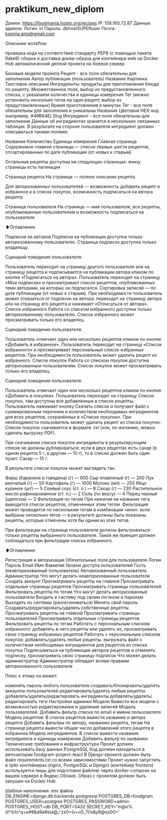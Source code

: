 # praktikum_new_diplom
Домен: https://foodmania.hopto.org/recipes
IP: 158.160.72.87
Данные админа:
Логин: iri
Пароль: dbhostSUPERuser
Почта: kseniia.anis@gmail.com

Описание workflow

проверка кода на соответствие стандарту PEP8 (с помощью пакета flake8)
сборка и доставка докер-образа для контейнера web на Docker Hub
автоматический деплой проекта на боевой сервер

Базовые модели проекта
Рецепт - все поля обязательны для заполнения
Автор публикации (пользователь)
Название
Картинка
Текстовое описание
Ингредиенты: продукты для приготовления блюда по рецепту. Множественное поле, выбор из предустановленного списка, с указанием количества и единицы измерения
Тег (можно установить несколько тегов на один рецепт, выбор из предустановленных)
Время приготовления в минутах
Тег - все поля обязательны для заполнения и уникальны
Название
Цветовой HEX-код (например, #49B64E)
Slug
Ингредиент - все поля обязательны для заполнения
Данные об ингредиентах хранятся в нескольких связанных таблицах. В результате на стороне пользователя ингредиент должен описываться такими полями:

Название
Количество
Единицы измерения
Главная страница
Содержимое главной страницы — список первых шести рецептов, отсортированных по дате публикации (от новых к старым)

Остальные рецепты доступны на следующих страницах: внизу страницы есть пагинация

Страница рецепта
На странице — полное описание рецепта

Для авторизованных пользователей — возможность добавить рецепт в избранное и в список покупок, возможность подписаться на автора рецепта

Страница пользователя
На странице — имя пользователя, все рецепты, опубликованные пользователем и возможность подписаться на пользователя

⬆️Оглавление

Подписка на авторов
Подписка на публикации доступна только авторизованному пользователю. Страница подписок доступна только владельцу.

Сценарий поведения пользователя:

Пользователь переходит на страницу другого пользователя или на страницу рецепта и подписывается на публикации автора кликом по кнопке «Подписаться на автора».
Пользователь переходит на страницу «Мои подписки» и просматривает список рецептов, опубликованных теми авторами, на которых он подписался. Сортировка записей — по дате публикации (от новых к старым).
При необходимости пользователь может отказаться от подписки на автора: переходит на страницу автора или на страницу его рецепта и нажимает «Отписаться от автора».
Список избранного
Работа со списком избранного доступна только авторизованному пользователю. Список избранного может просматривать только его владелец.

Сценарий поведения пользователя:

Пользователь отмечает один или несколько рецептов кликом по кнопке «Добавить в избранное».
Пользователь переходит на страницу «Список избранного» и просматривает персональный список избранных рецептов.
При необходимости пользователь может удалить рецепт из избранного.
Список покупок
Работа со списком покупок доступна авторизованным пользователям. Список покупок может просматривать только его владелец.

Сценарий поведения пользователя:

Пользователь отмечает один или несколько рецептов кликом по кнопке «Добавить в покупки».
Пользователь переходит на страницу Список покупок, там доступны все добавленные в список рецепты. Пользователь нажимает кнопку Скачать список и получает файл с суммированным перечнем и количеством необходимых ингредиентов для всех рецептов, сохранённых в «Списке покупок».
При необходимости пользователь может удалить рецепт из списка покупок.
Список покупок скачивается в формате .txt (или, по желанию, можно сделать выгрузку PDF).

При скачивании списка покупок ингредиенты в результирующем списке не должны дублироваться; если в двух рецептах есть сахар (в одном рецепте 5 г, в другом — 10 г), то в списке должен быть один пункт: Сахар — 15 г.

В результате список покупок может выглядеть так:

Фарш (баранина и говядина) (г) — 600
Сыр плавленый (г) — 200
Лук репчатый (г) — 50
Картофель (г) — 1000
Молоко (мл) — 250
Яйцо куриное (шт) — 5
Соевый соус (ст. л.) — 8
Сахар (г) — 230
Растительное масло рафинированное (ст. л.) — 2
Соль (по вкусу) — 4
Перец черный (щепотка) — 3
Фильтрация по тегам
При нажатии на название тега выводится список рецептов, отмеченных этим тегом. Фильтрация может проводится по нескольким тегам в комбинации «или»: если выбраны несколько тегов — в результате должны быть показаны рецепты, которые отмечены хотя бы одним из этих тегов.

При фильтрации на странице пользователя должны фильтроваться только рецепты выбранного пользователя. Такой же принцип должен соблюдаться при фильтрации списка избранного.

⬆️Оглавление

Регистрация и авторизация
Обязательные поля для пользователя
Логин
Пароль
Email
Имя
Фамилия
Уровни доступа пользователей
Гость (неавторизованный пользователь)
Авторизованный пользователь
Администратор
Что могут делать неавторизованные пользователи
Создать аккаунт
Просматривать рецепты на главной
Просматривать отдельные страницы рецептов
Просматривать страницы пользователей
Фильтровать рецепты по тегам
Что могут делать авторизованные пользователи
Входить в систему под своим логином и паролем
Выходить из системы (разлогиниваться)
Менять свой пароль
Создавать/редактировать/удалять собственные рецепты
Просматривать рецепты на главной
Просматривать страницы пользователей
Просматривать отдельные страницы рецептов
Фильтровать рецепты по тегам
Работать с персональным списком избранного: добавлять в него рецепты или удалять их, просматривать свою страницу избранных рецептов
Работать с персональным списком покупок: добавлять/удалять любые рецепты, выгружать файл с количеством необходимых ингридиентов для рецептов из списка покупок
Подписываться на публикации авторов рецептов и отменять подписку, просматривать свою страницу подписок
Что может делать администратор
Администратор обладает всеми правами авторизованного пользователя

Плюс к этому он может:

изменять пароль любого пользователя
создавать/блокировать/удалять аккаунты пользователей
редактировать/удалять любые рецепты
добавлять/удалять/редактировать ингредиенты
добавлять/удалять/редактировать теги
Настройки админки
Модели
Вывести все модели с возможностью редактирования и удаления записей
Модель пользователей:
Добавить фильтр списка по email и имени пользователя
Модель рецептов:
В списке рецептов вывести название и автора рецепта
Добавить фильтры по автору, названию рецепта, тегам
На странице рецепта вывести общее число добавлений этого рецепта в избранное
Модель ингредиентов:
В список вывести название ингредиента и единицы измерения
Добавить фильтр по названию
Технические требования и инфраструктура
Проект должен использовать базу данных PostgreSQL
Код должен находиться в репозитории foodgram-project-react
В Django-проекте должен быть файл requirements.txt со всеми зависимостями
Проект нужно запустить в трёх контейнерах (nginx, PostgreSQL и Django) (контейнер frontend используется лишь для подготовки файлов) через docker-compose на вашем сервере в Яндекс.Облаке. Образ с проектом должен быть запушен на Docker Hub

Шаблон наполнения .env файла
DB_ENGINE=django.db.backends.postgresql
POSTGRES_DB=foodgram
POSTGRES_USER=postgres
POSTGRES_PASSWORD=admin
POSTGRES_HOST=db
DB_PORT=5432
SECRET_KEY='m@o%(t!^b1o^q+x#8&d9a#sta@_^zs0+(v+o5_70s&y8@oz00+'